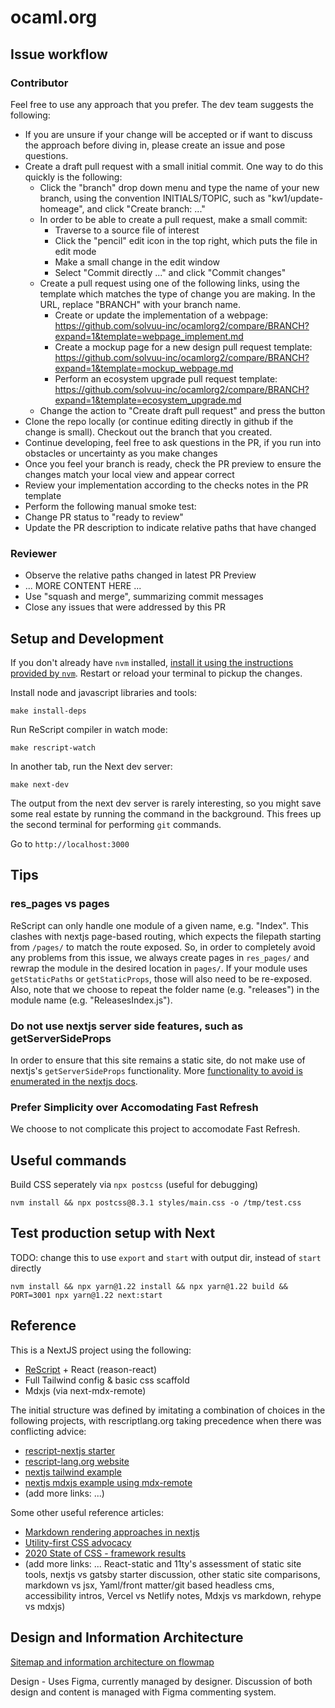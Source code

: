 # ocaml.org

## Issue workflow

### Contributor

Feel free to use any approach that you prefer. The dev team
suggests the following:
* If you are unsure if your change will be accepted or if want to discuss the
approach before diving in, please create an issue and pose questions.
* Create a draft pull request with a small initial commit. One way to do this quickly is the following:
  * Click the "branch" drop down menu and type the name of your new branch, using the convention INITIALS/TOPIC, such as "kw1/update-homeage", and click "Create branch: ..."
  * In order to be able to create a pull request, make a small commit:
      * Traverse to a source file of interest
      * Click the "pencil" edit icon in the top right, which puts the file in edit mode
      * Make a small change in the edit window
      * Select "Commit directly ..." and click "Commit changes"
  * Create a pull request using one of the following links, using the template which matches the type of change you are making. In the URL, replace "BRANCH" with your branch name.
       * Create or update the implementation of a webpage: https://github.com/solvuu-inc/ocamlorg2/compare/BRANCH?expand=1&template=webpage_implement.md 
       * Create a mockup page for a new design pull request template: https://github.com/solvuu-inc/ocamlorg2/compare/BRANCH?expand=1&template=mockup_webpage.md
       * Perform an ecosystem upgrade pull request template: https://github.com/solvuu-inc/ocamlorg2/compare/BRANCH?expand=1&template=ecosystem_upgrade.md
  * Change the action to "Create draft pull request" and press the button
* Clone the repo locally (or continue editing directly in github if the change is small). Checkout
out the branch that you created.
* Continue developing, feel free to ask questions in
the PR, if you run into obstacles or uncertainty as you make changes
* Once you feel your branch is ready, check the PR preview to ensure the changes
match your local view and appear correct
* Review your implementation according to the checks notes in the PR template
* Perform the following manual smoke test: 
* Change PR status to "ready to review"
* Update the PR description to indicate relative paths that have changed

### Reviewer

* Observe the relative paths changed in latest PR Preview
* ... MORE CONTENT HERE ...
* Use "squash and merge", summarizing commit messages
* Close any issues that were addressed by this PR

## Setup and Development

If you don't already have `nvm` installed, [install it using the instructions
provided by `nvm`](https://github.com/nvm-sh/nvm#installing-and-updating). Restart
or reload your terminal to pickup the changes.

Install node and javascript libraries and tools:

```
make install-deps
```

Run ReScript compiler in watch mode:

```
make rescript-watch
```

In another tab, run the Next dev server:

```
make next-dev
```

The output from the next dev server is rarely interesting, so you might save some
real estate by running the command in the background. This frees up the second terminal for performing `git` commands.

Go to `http://localhost:3000`

## Tips

### res_pages vs pages

ReScript can only handle one module of a given name, e.g. "Index". This clashes with nextjs
page-based routing, which expects the filepath starting from `/pages/` to match
the route exposed. So, in order to completely avoid any problems from this issue,
we always create pages in `res_pages/` and rewrap the module in the desired location
in `pages/`. If your module uses `getStaticPaths` or `getStaticProps`, those will also
need to be re-exposed. Also, note that we choose to repeat the folder name (e.g. "releases") 
in the module name (e.g. "ReleasesIndex.js").

### Do not use nextjs server side features, such as getServerSideProps

In order to ensure that this site remains a static site, do not make use of nextjs's
`getServerSideProps` functionality. More [functionality to avoid is enumerated in the nextjs docs](https://nextjs.org/docs/advanced-features/static-html-export#caveats).

### Prefer Simplicity over Accomodating Fast Refresh

We choose to not complicate this project to accomodate Fast Refresh.


## Useful commands

Build CSS seperately via `npx postcss` (useful for debugging)

```
nvm install && npx postcss@8.3.1 styles/main.css -o /tmp/test.css
```

## Test production setup with Next

TODO: change this to use `export` and `start` with output dir, instead of `start` directly
```
nvm install && npx yarn@1.22 install && npx yarn@1.22 build && PORT=3001 npx yarn@1.22 next:start
```

## Reference

This is a NextJS project using the following:

- [ReScript](https://rescript-lang.org) + React (reason-react)
- Full Tailwind config & basic css scaffold
- Mdxjs (via next-mdx-remote)

The initial structure was defined by imitating a combination of choices in the following projects, with
rescriptlang.org taking precedence when there was conflicting advice:

- [rescript-nextjs starter](https://github.com/ryyppy/rescript-nextjs-template)
- [rescript-lang.org website](https://github.com/reason-association/rescript-lang.org)
- [nextjs tailwind example](https://github.com/vercel/next.js/tree/canary/examples/with-tailwindcss)
- [nextjs mdxjs example using mdx-remote](https://github.com/vercel/next.js/tree/canary/examples/with-mdx-remote)
- (add more links: ...)

Some other useful reference articles:
- [Markdown rendering approaches in nextjs](https://nextjs.org/blog/markdown)
- [Utility-first CSS advocacy](https://www.swyx.io/why-tailwind/)
- [2020 State of CSS - framework results](https://2020.stateofcss.com/en-US/technologies/css-frameworks/)
- (add more links: ... React-static and 11ty's assessment of static site tools, 
nextjs vs gatsby starter discussion, other static site comparisons, markdown vs jsx, 
Yaml/front matter/git based headless cms, accessibility intros, Vercel vs Netlify notes, 
Mdxjs vs markdown, rehype vs mdxjs)

## Design and Information Architecture

[Sitemap and information architecture on flowmap](https://app.flowmapp.com/share/6e5eeb4573f9e110ac779691fee85422/sitemap/)

Design - Uses Figma, currently managed by designer. Discussion of both design and content is managed with Figma commenting system.
